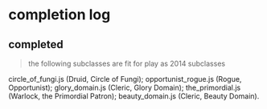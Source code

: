 # completion log
## completed
> the following subclasses are fit for play as 2014 subclasses

circle_of_fungi.js (Druid, Circle of Fungi);
opportunist_rogue.js (Rogue, Opportunist);
glory_domain.js (Cleric, Glory Domain);
the_primordial.js (Warlock, the Primordial Patron);
beauty_domain.js (Cleric, Beauty Domain).
